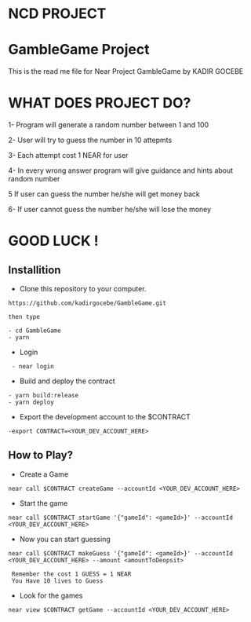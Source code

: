 # NCD PROJECT
# GambleGame Project

This is the read me file for Near Project GambleGame  by KADIR GOCEBE

# WHAT DOES PROJECT DO? 

1- Program will generate a random number between 1 and 100 

2- User will try to guess the number in 10 attepmts

3- Each attempt cost 1 NEAR for user

4- In every wrong answer program will give guidance and hints about random number

5 If user can guess the number he/she will get money back 

6- If user cannot guess the number he/she will lose the money

# GOOD LUCK !


## Installition

* Clone this repository to your computer.
```
https://github.com/kadirgocebe/GambleGame.git

then type

- cd GambleGame
- yarn
```
* Login 
```
 - near login
```
* Build and deploy the contract
```
- yarn build:release
- yarn deploy
```
* Export the development account to the $CONTRACT
```
-export CONTRACT=<YOUR_DEV_ACCOUNT_HERE>
```

## How to Play?

* Create a Game
```
near call $CONTRACT createGame --accountId <YOUR_DEV_ACCOUNT_HERE>
```

* Start the game
```
near call $CONTRACT startGame '{"gameId": <gameId>}' --accountId <YOUR_DEV_ACCOUNT_HERE>
```
* Now you can start guessing
```
near call $CONTRACT makeGuess '{"gameId": <gameId>}' --accountId <YOUR_DEV_ACCOUNT_HERE> --amount <amountToDeopsit>

 Remember the cost 1 GUESS = 1 NEAR 
 You Have 10 lives to Guess
```
* Look for the games
```
near view $CONTRACT getGame --accountId <YOUR_DEV_ACCOUNT_HERE>
```